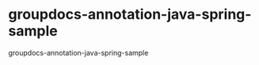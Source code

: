 groupdocs-annotation-java-spring-sample
=======================================

groupdocs-annotation-java-spring-sample
